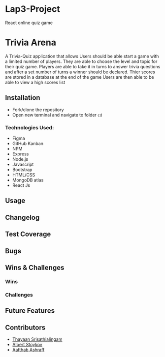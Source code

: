 # Lap3-Project

React online quiz game

# Trivia Arena

A Trivia-Quiz application that allows Users should be able start a game with a limited number of players. They are able to choose the level and topic for their quiz game. Players are able to take it in turns to answer trivia questions and after a set number of turns a winner should be declared. Thier scores are stored in a database at the end of the game
Users are then able to be able to view a high scores list

## Installation

- Fork/clone the repository
- Open new terminal and navigate to folder `cd`

### Technologies Used:

- Figma
- GitHub Kanban
- NPM
- Express
- Node.js
- Javascript
- Bootstrap
- HTML/CSS
- MongoDB atlas
- React Js

## Usage

## Changelog

## Test Coverage

## Bugs

## Wins & Challenges

### Wins

### Challenges

## Future Features

## Contributors

- [Thayaan Srisathialingam](https://github.com/THAYAANS)
- [Albert Stoykov](https://github.com/AlbertStoykov)
- [Aafthab Ashraff](https://github.com/iAmash412)
